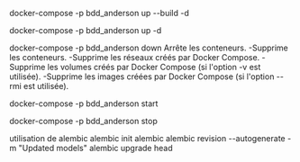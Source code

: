 docker-compose -p bdd_anderson up --build -d

docker-compose -p bdd_anderson up -d

docker-compose -p bdd_anderson down
Arrête les conteneurs.
-Supprime les conteneurs.
-Supprime les réseaux créés par Docker Compose.
-Supprime les volumes créés par Docker Compose (si l'option -v est utilisée).
-Supprime les images créées par Docker Compose (si l'option --rmi est utilisée).



docker-compose -p bdd_anderson start

docker-compose -p bdd_anderson stop







utilisation de alembic
alembic init alembic
alembic revision --autogenerate -m "Updated models"
alembic upgrade head
